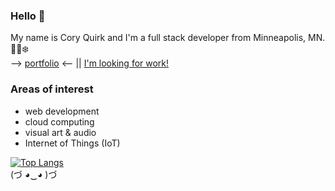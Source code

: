 ### Hello 👋
My name is Cory Quirk and I'm a full stack developer from Minneapolis, MN. 🌲🛶❄️  
--> [portfolio](https://coryjquirk.herokuapp.com/portfolio) <-- || [I'm looking for work!](https://www.linkedin.com/in/cory-quirk/)  
### Areas of interest
* web development  
* cloud computing  
* visual art & audio  
* Internet of Things (IoT)  

[![Top Langs](https://github-readme-stats.vercel.app/api/top-langs/?username=coryjquirk&layout=compact&theme=react&langs_count=10&hide=sass)](https://github.com/anuraghazra/github-readme-stats)  
(づ ◕‿◕ )づ
